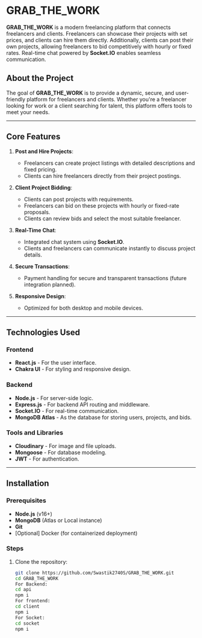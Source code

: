 # GRAB_THE_WORK

**GRAB_THE_WORK** is a modern freelancing platform that connects freelancers and clients. Freelancers can showcase their projects with set prices, and clients can hire them directly. Additionally, clients can post their own projects, allowing freelancers to bid competitively with hourly or fixed rates. Real-time chat powered by **Socket.IO** enables seamless communication.

## About the Project

The goal of **GRAB_THE_WORK** is to provide a dynamic, secure, and user-friendly platform for freelancers and clients. Whether you're a freelancer looking for work or a client searching for talent, this platform offers tools to meet your needs.

---

## Core Features

1. **Post and Hire Projects**:
   - Freelancers can create project listings with detailed descriptions and fixed pricing.
   - Clients can hire freelancers directly from their project postings.

2. **Client Project Bidding**:
   - Clients can post projects with requirements.
   - Freelancers can bid on these projects with hourly or fixed-rate proposals.
   - Clients can review bids and select the most suitable freelancer.

3. **Real-Time Chat**:
   - Integrated chat system using **Socket.IO**.
   - Clients and freelancers can communicate instantly to discuss project details.

4. **Secure Transactions**:
   - Payment handling for secure and transparent transactions (future integration planned).

5. **Responsive Design**:
   - Optimized for both desktop and mobile devices.

---

## Technologies Used

### Frontend
- **React.js** - For the user interface.
- **Chakra UI** - For styling and responsive design.

### Backend
- **Node.js** - For server-side logic.
- **Express.js** - For backend API routing and middleware.
- **Socket.IO** - For real-time communication.
- **MongoDB Atlas** - As the database for storing users, projects, and bids.

### Tools and Libraries
- **Cloudinary** - For image and file uploads.
- **Mongoose** - For database modeling.
- **JWT** - For authentication.

---

## Installation

### Prerequisites
- **Node.js** (v16+)
- **MongoDB** (Atlas or Local instance)
- **Git**
- [Optional] Docker (for containerized deployment)

### Steps
1. Clone the repository:
   ```bash
   git clone https://github.com/Swastik2740S/GRAB_THE_WORK.git
   cd GRAB_THE_WORK
   For Backend:
   cd api
   npm i
   For frontend:
   cd client
   npm i
   For Socket:
   cd socket
   npm i


